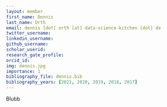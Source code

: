 ```yaml
---
layout: member
first_name: Dennis
last_name: Orth
email: dennis [dot] orth [at] data-science-kitchen [dot] de
twitter_username:
linkedin_username:
github_username:
scholar_userid:
research_gate_profile:
orcid_id:
img: dennis.jpg
importance: 1
bibliography_file: dennis.bib
bibliography_years: [2021, 2020, 2019, 2018, 2017]
---
```


Blubb
	
